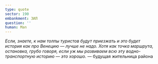 ```yaml
---
type: quote
sector: 190
embankment: ЗИЛ
question: ''
human: Man
---
```

_Если, знаете, к нам толпы туристов будут приезжать и это будет история как про Венецию — лучше не надо. Хотя как точка маршрута, остановка, грубо говоря, если уж мы развиваем всю эту водно-транспортную историю — это хорошо._ — будущая жительница района
